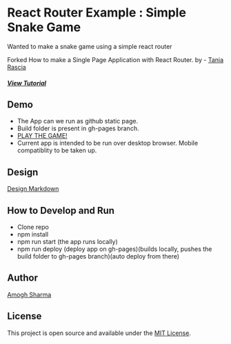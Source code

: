 # React Router Example : Simple Snake Game

Wanted to make a snake game using a simple react router

Forked 
How to make a Single Page Application with React Router.
by - [Tania Rascia](https://www.taniarascia.com)
##### [View Tutorial](https://www.taniarascia.com/using-react-router-spa)

## Demo

- The App can we run as github static page.
- Build folder is present in gh-pages branch.
- [PLAY THE GAME!](https://amogh2019.github.io/router-example/)
- Current app is intended to be run over desktop browser.
Mobile compatiblity to be taken up.

## Design

[Design Markdown](https://github.com/amogh2019/router-example/blob/master/game_design.md)

## How to Develop and Run 

 - Clone repo
 - npm install
 - npm run start   (the app runs locally)
 - npm run deploy  (deploy app on gh-pages)(builds locally, pushes the build folder to gh-pages branch)(auto deploy from there)

## Author

[Amogh Sharma](https://github.com/amogh2019)

## License

This project is open source and available under the [MIT License](LICENSE).
